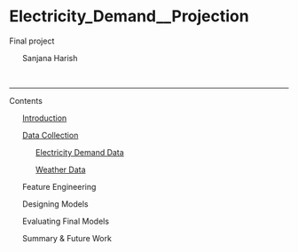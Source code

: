 # Electricity_Demand__Projection
Final project 

<ul>Sanjana Harish</ul>

<br><hr>

Contents
<ol><a href="https://github.com/Sanjanaharishpoojary/electricity-demand-forecasting-ml/blob/main/README.md">Introduction</a></ol>
<ol><a href="">Data Collection</a>
<ol><a href="https://raw.githubusercontent.com/sanjithsmurthy/Electricity_Demand__Projection_Using_AI/refs/heads/main/delhi_load_data_2022_Final.csv">Electricity Demand Data</a></ol>
<ol><a href="https://github.com/sanjithsmurthy/Electricity_Demand__Projection_Using_AI/blob/main/delhi_weather_data_2022_Final.csv">Weather Data</a></ol></ol>
<ol>Feature Engineering</ol>
<ol>Designing Models</ol>
<ol>Evaluating Final Models</ol>
<ol>Summary & Future Work</ol>
